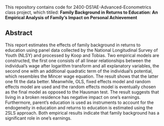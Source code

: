 This repository contains code for 2400-DS1AE-Advanced-Econometrics class project, which titiled: **Family Background in Returns to Education: An Empirical Analysis of Family’s Impact on Personal Achievement**

## Abstract

This report estimates the effects of family background in returns to education using panel data
collected by the National Longitudinal Survey of Youth (NLSY) and processed by Koop and
Tobias. Two empirical models are constructed, the first one consists of all linear relationships
between the individual’s wage after logarithm transform and all explanatory variables, the second
one with an additional quadratic term of the individual’s potential, which resembles the Mincer
wage equation. The result shows that the latter one fit the data better. Meanwhile, OLS, fixed
effects model and random effects model are used and the random effects model is eventually
chosen as the final model as opposed to the Hausman test. The result suggests that living in
a broken residence has negative impact on one’s earnings. Furthermore, parent’s education is
used as instruments to account for the endogeneity in education and returns to education is
estimated using the 2SLS approach. Both empirical results indicate that family background has
a significant role in one’s earnings.
